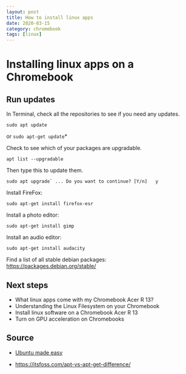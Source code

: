 ```yaml
---
layout: post
title: How to install linux apps
date: 2020-03-15
category: chromebook
tags: [linux]
---
```


# Installing linux apps on a Chromebook

## Run updates

In Terminal, check all the repositories to see if you need any updates.

`sudo apt update`

or `sudo apt-get update`*

Check to see which of your packages are upgradable.

`apt list --upgradable`

Then type this to update them.

``sudo apt upgrade`
...
Do you want to continue? [Y/n]   y``

Install FireFox:

`sudo apt-get install firefox-esr`

Install a photo editor:

`sudo apt-get install gimp`

Install an audio editor:

`sudo apt-get install audacity`

Find a list of all stable debian packages:
https://packages.debian.org/stable/

## Next steps
- What linux apps come with my Chromebook Acer R 13?
- Understanding the Linux Filesystem on your Chromebook
- Install linux software on a Chromebook Acer R 13
- Turn on GPU acceleration on Chromebooks

## Source
- [Ubuntu made easy](https://www.oreilly.com/library/view/ubuntu-made-easy/9781457169564/)

* https://itsfoss.com/apt-vs-apt-get-difference/
